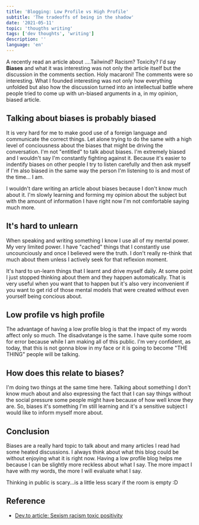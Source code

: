 ```yaml
---
title: 'Blogging: Low Profile vs High Profile'
subtitle: 'The tradeoffs of being in the shadow'
date: '2021-05-11'
topic: 'thougths writing'
tags: ['dev thoughts', 'writing']
description: ''
language: 'en'
---
```


A recently read an article about ....Tailwind? Racism? Toxicity? I'd say **Biases** and what it was interesting was not only the article itself but the discussion in the comments section. Holy macaroni! The comments were so interesting. What I founded interesting was not only how everything unfolded but also how the discussion turned into an intellectual battle where people tried to come up with un-biased arguments in a, in my opinion, biased article.

## Talking about biases is probably biased

It is very hard for me to make good use of a foreign language and communicate the correct things. Let alone trying to do the same with a high level of conciousness about the biases that might be driving the conversation. I'm not "entitled" to talk about biases. I'm extremely biased and I wouldn't say I'm constantly fighting against it. Because it's easier to indentify biases on other people I try to listen carefully and then ask myself if I'm also biased in the same way the person I'm listening to is and most of the time... I am.

I wouldn't dare writing an article about biases because I don't know much about it. I'm slowly learning and forming my opinion about the subject but with the amount of information I have right now I'm not comfortable saying much more.

## It's hard to unlearn

When speaking and writing something I know I use all of my mental power. My very limited power. I have "cached" things that I constantly use uncounciously and once I believed were the truth. I don't really re-think that much about them unless I actively seek for that reflexion moment.

It's hard to un-learn things that I learnt and drive myself daily. At some point I just stopped thinking about them and they happen automatically. That is very useful when you want that to happen but it's also very inconvenient if you want to get rid of those mental models that were created without even yourself being concious about.

## Low profile vs high profile

The advantage of having a low profile blog is that the impact of my words affect only so much. The disadvatange is the same. I have quite some room for error because while I am making all of this public. I'm very confident, as today, that this is not gonna blow in my face or it is going to become "THE THING" people will be talking.

## How does this relate to biases?

I'm doing two things at the same time here. Talking about something I don't know much about and also expressing the fact that I can say things without the social pressure some people might have because of how well know they are. So, biases it's something I'm still learning and it's a sensitive subject I would like to inform myself more about.

## Conclusion

Biases are a really hard topic to talk about and many articles I read had some heated discussions. I always think about what this blog could be without enjoying what it is right now. Having a low profile blog helps me because I can be slightly more reckless about what I say. The more impact I have with my words, the more I will evaluate what I say.

Thinking in public is scary...is a little less scary if the room is empty :D

## Reference

- [Dev.to article: Sexism racism toxic positivity](https://dev.to/cher/sexism-racism-toxic-positivity-and-tailwindcss-cil)
